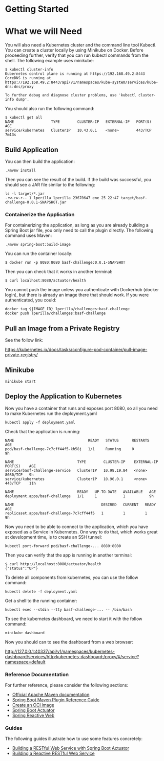 # Getting Started

# What we will Need

You will also need a Kubernetes cluster and the command line tool Kubectl. You can create a cluster locally by using Minikube on Docker. Before proceeding further, verify that you can run kubectl commands from the shell. The following example uses minikube:

```shell
$ kubectl cluster-info
Kubernetes control plane is running at https://192.168.49.2:8443
CoreDNS is running at https://192.168.49.2:8443/api/v1/namespaces/kube-system/services/kube-dns:dns/proxy

To further debug and diagnose cluster problems, use 'kubectl cluster-info dump'.
```

You should also run the following command:

```shell
$ kubectl get all
NAME                 TYPE        CLUSTER-IP   EXTERNAL-IP   PORT(S)   AGE
service/kubernetes   ClusterIP   10.43.0.1    <none>        443/TCP   7m13s
```

## Build Application

You can then build the application:

```
./mvnw install
```

Then you can see the result of the build. If the build was successful, you should see a JAR file similar to the following:

```
ls -l target/*.jar
-rw-rw-r-- 1 lperilla lperilla 23670647 ene 25 22:47 target/basf-challenge-0.0.1-SNAPSHOT.jar
```

### Containerize the Application

For containerizing the application, as long as you are already building a Spring Boot jar file, you only need to call the plugin directly. 
The following command uses Maven:

```
./mvnw spring-boot:build-image
```

You can run the container locally:

```
$ docker run -p 8080:8080 basf-challenge:0.0.1-SNAPSHOT
```

Then you can check that it works in another terminal:

```
$ curl localhost:8080/actuator/health
```

You cannot push the image unless you authenticate with Dockerhub (docker login), but there is already an image there that should work. If you were authenticated, you could:

```
docker tag ${IMAGE_ID} lperilla/challenges:basf-challenge
docker push lperilla/challenges:basf-challenge
```

## Pull an Image from a Private Registry

See the follow link:

https://kubernetes.io/docs/tasks/configure-pod-container/pull-image-private-registry/

## Minikube

```
minikube start
```

## Deploy the Application to Kubernetes

Now you have a container that runs and exposes port 8080, so all you need to make Kubernetes run the deployment.yaml

```
kubectl apply -f deployment.yaml
```

Check that the application is running:

```
NAME                                  READY   STATUS      RESTARTS   AGE
pod/basf-challenge-7c7cff44f5-kh58j   1/1     Running     0          9h

NAME                             TYPE        CLUSTER-IP    EXTERNAL-IP   PORT(S)    AGE
service/basf-challenge-service   ClusterIP   10.98.19.84   <none>        8080/TCP   9h
service/kubernetes               ClusterIP   10.96.0.1     <none>        443/TCP    11h

NAME                             READY   UP-TO-DATE   AVAILABLE   AGE
deployment.apps/basf-challenge   1/1     1            1           9h

NAME                                        DESIRED   CURRENT   READY   AGE
replicaset.apps/basf-challenge-7c7cff44f5   1         1         1       9h
```

Now you need to be able to connect to the application, which you have exposed as a Service in Kubernetes. One way to do that, which works great at development time, is to create an SSH tunnel:

```
kubectl port-forward pod/basf-challenge-... 8080:8080
```

Then you can verify that the app is running in another terminal:

```
$ curl http://localhost:8080/actuator/health
{"status":"UP"}
```

To delete all components from kubernetes, you can use the follow command:

```
kubectl delete -f deployment.yaml
```

Get a shell to the running container:

```
kubectl exec --stdin --tty basf-challenge-... -- /bin/bash
```

To see the kubernetes dashboard, we need to start it with the follow command:

```
minikube dashboard
```

Now you should can to see the dashboard from a web browser:

http://127.0.0.1:40337/api/v1/namespaces/kubernetes-dashboard/services/http:kubernetes-dashboard:/proxy/#/service?namespace=default

### Reference Documentation
For further reference, please consider the following sections:

* [Official Apache Maven documentation](https://maven.apache.org/guides/index.html)
* [Spring Boot Maven Plugin Reference Guide](https://docs.spring.io/spring-boot/docs/3.0.2/maven-plugin/reference/html/)
* [Create an OCI image](https://docs.spring.io/spring-boot/docs/3.0.2/maven-plugin/reference/html/#build-image)
* [Spring Boot Actuator](https://docs.spring.io/spring-boot/docs/3.0.2/reference/htmlsingle/#actuator)
* [Spring Reactive Web](https://docs.spring.io/spring-boot/docs/3.0.2/reference/htmlsingle/#web.reactive)

### Guides
The following guides illustrate how to use some features concretely:

* [Building a RESTful Web Service with Spring Boot Actuator](https://spring.io/guides/gs/actuator-service/)
* [Building a Reactive RESTful Web Service](https://spring.io/guides/gs/reactive-rest-service/)